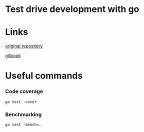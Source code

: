 # Test drive development with go

# Links
[original repository](https://github.com/quii/learn-go-with-tests)

[gitbook](https://quii.gitbook.io/learn-go-with-tests)

# Useful commands

### Code coverage
```
go test -cover
```

### Benchmarking
```
go test -bench=.
```
